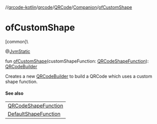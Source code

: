 //[qrcode-kotlin](../../../../index.md)/[qrcode](../../index.md)/[QRCode](../index.md)/[Companion](index.md)/[ofCustomShape](of-custom-shape.md)

# ofCustomShape

[common]\

@[JvmStatic](https://kotlinlang.org/api/latest/jvm/stdlib/kotlin.jvm/-jvm-static/index.html)

fun [ofCustomShape](of-custom-shape.md)(customShapeFunction: [QRCodeShapeFunction](../../../qrcode.shape/-q-r-code-shape-function/index.md)): [QRCodeBuilder](../../-q-r-code-builder/index.md)

Creates a new [QRCodeBuilder](../../-q-r-code-builder/index.md) to build a QRCode which uses a custom shape function.

#### See also

| |
|---|
| [QRCodeShapeFunction](../../../qrcode.shape/-q-r-code-shape-function/index.md) |
| [DefaultShapeFunction](../../../qrcode.shape/-default-shape-function/index.md) |

